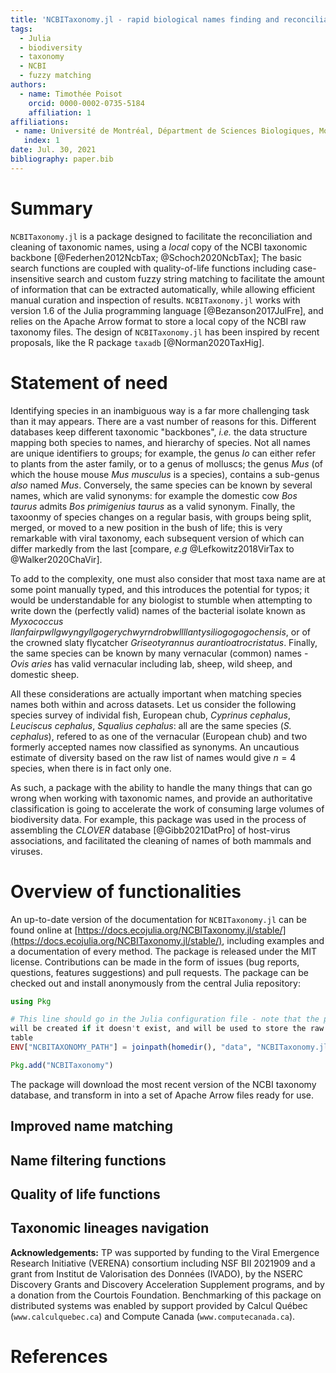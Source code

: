 ```yaml
---
title: 'NCBITaxonomy.jl - rapid biological names finding and reconciliation'
tags:
  - Julia
  - biodiversity
  - taxonomy
  - NCBI
  - fuzzy matching
authors:
  - name: Timothée Poisot
    orcid: 0000-0002-0735-5184
    affiliation: 1
affiliations:
 - name: Université de Montréal, Départment de Sciences Biologiques, Montréal QC, CANADA
   index: 1
date: Jul. 30, 2021
bibliography: paper.bib
---
```


# Summary

`NCBITaxonomy.jl` is a package designed to facilitate the reconciliation and
cleaning of taxonomic names, using a *local* copy of the NCBI taxonomic backbone
[@Federhen2012NcbTax; @Schoch2020NcbTax]; The basic search functions are coupled
with quality-of-life functions including case-insensitive search and custom
fuzzy string matching to facilitate the amount of information that can be
extracted automatically, while allowing efficient manual curation and inspection
of results. `NCBITaxonomy.jl` works with version 1.6 of the Julia programming
language [@Bezanson2017JulFre], and relies on the Apache Arrow format to store a
local copy of the NCBI raw taxonomy files. The design of `NCBITaxonomy.jl` has
been inspired by recent proposals, like the R package `taxadb`
[@Norman2020TaxHig].

# Statement of need

Identifying species in an inambiguous way is a far more challenging task than it
may appears. There are a vast number of reasons for this. Different databases
keep different taxonomic "backbones", *i.e.* the data structure mapping both
species to names, and hierarchy of species. Not all names are unique identifiers
to groups; for example, the genus *Io* can either refer to plants from the aster
family, or to a genus of molluscs; the genus *Mus* (of which the house mouse
*Mus musculus* is a species), contains a sub-genus *also* named *Mus*.
Conversely, the same species can be known by several names, which are valid
synonyms: for example the domestic cow *Bos taurus* admits *Bos primigenius
taurus* as a valid synonym. Finally, the taxoonmy of species changes on a
regular basis, with groups being split, merged, or moved to a new position in
the bush of life; this is very remarkable with viral taxonomy, each subsequent
version of which can differ markedly from the last [compare, *e.g*
@Lefkowitz2018VirTax to @Walker2020ChaVir].

To add to the complexity, one must also consider that most taxa name are at some
point manually typed, and this introduces the potential for typos; it would be
understandable for any biologist to stumble when attempting to write down the
(perfectly valid) names of the bacterial isolate known as *Myxococcus
llanfairpwllgwyngyllgogerychwyrndrobwllllantysiliogogogochensis*, or of the
crowned slaty flycatcher  *Griseotyrannus aurantioatrocristatus*. Finally, the
same species can be known by many vernacular (common) names - *Ovis aries* has
valid vernacular including lab, sheep, wild sheep, and domestic sheep.

All these considerations are actually important when matching species names both
within and across datasets. Let us consider the following species survey of
individal fish, European chub, *Cyprinus cephalus*, *Leuciscus cephalus*,
*Squalius cephalus*: all are the same species (*S. cephalus*), refered to as one
of the vernacular (European chub) and two formerly accepted names now classified
as synonyms. An uncautious estimate of diversity based on the raw list of names
would give $n=4$ species, when there is in fact only one.

As such, a package with the ability to handle the many things that can go wrong
when working with taxonomic names, and provide an authoritative classification
is going to accelerate the work of consuming large volumes of biodiversity data.
For example, this package was used in the process of assembling the *CLOVER*
database [@Gibb2021DatPro] of host-virus associations, and facilitated the
cleaning of names of both mammals and viruses.

# Overview of functionalities

An up-to-date version of the documentation for `NCBITaxonomy.jl` can be found
online at
[https://docs.ecojulia.org/NCBITaxonomy.jl/stable/](https://docs.ecojulia.org/NCBITaxonomy.jl/stable/),
including examples and a documentation of every method. The package is released
under the MIT license. Contributions can be made in the form of issues (bug
reports, questions, features suggestions) and pull requests. The package can be
checked out and install anonymously from the central Julia repository:

~~~julia
using Pkg

# This line should go in the Julia configuration file - note that the path
will be created if it doesn't exist, and will be used to store the raw taxonomic
table
ENV["NCBITAXONOMY_PATH"] = joinpath(homedir(), "data", "NCBITaxonomy.jl")

Pkg.add("NCBITaxonomy")
~~~

The package will download the most recent version of the NCBI taxonomy database,
and transform in into a set of Apache Arrow files ready for use.

## Improved name matching


## Name filtering functions

## Quality of life functions

## Taxonomic lineages navigation

**Acknowledgements:** TP was supported by funding to the Viral Emergence
Research Initiative (VERENA) consortium including NSF BII 2021909 and a grant
from Institut de Valorisation des Données (IVADO), by the NSERC Discovery Grants
and Discovery Acceleration Supplement programs, and by a donation from the
Courtois Foundation. Benchmarking of this package on distributed systems was
enabled by support provided by Calcul Québec (`www.calculquebec.ca`) and Compute
Canada (`www.computecanada.ca`).

# References